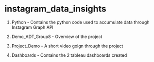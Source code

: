 # instagram_data_insights

1. Python - Contains the python code used to accumulate data through Instagram Graph API

2. Demo_ADT_Group8 - Overview of the project

3. Project_Demo - A short video goign through the project

4. Dashboards - Contains the 2 tableau dashboards created

